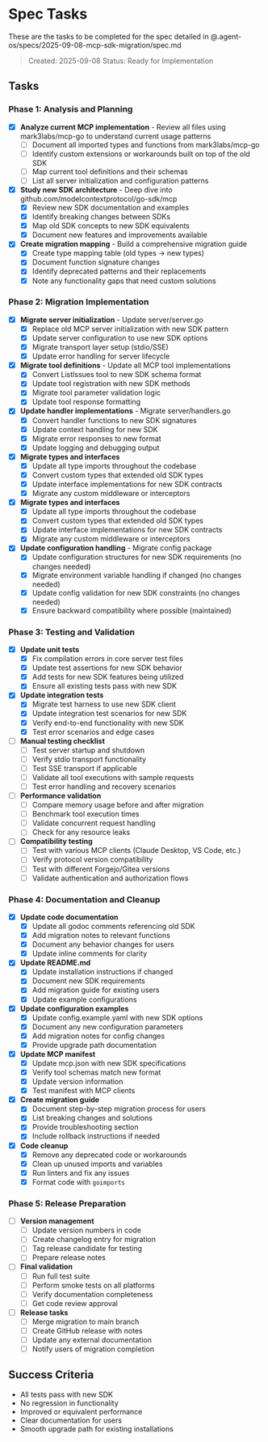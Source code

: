 # Spec Tasks

These are the tasks to be completed for the spec detailed in @.agent-os/specs/2025-09-08-mcp-sdk-migration/spec.md

> Created: 2025-09-08
> Status: Ready for Implementation

## Tasks

### Phase 1: Analysis and Planning

- [x] **Analyze current MCP implementation** - Review all files using mark3labs/mcp-go to understand current usage patterns
  - [ ] Document all imported types and functions from mark3labs/mcp-go
  - [ ] Identify custom extensions or workarounds built on top of the old SDK
  - [ ] Map current tool definitions and their schemas
  - [ ] List all server initialization and configuration patterns

- [x] **Study new SDK architecture** - Deep dive into github.com/modelcontextprotocol/go-sdk/mcp
   - [x] Review new SDK documentation and examples
   - [x] Identify breaking changes between SDKs
   - [x] Map old SDK concepts to new SDK equivalents
   - [x] Document new features and improvements available

- [x] **Create migration mapping** - Build a comprehensive migration guide
   - [x] Create type mapping table (old types → new types)
   - [x] Document function signature changes
   - [x] Identify deprecated patterns and their replacements
   - [x] Note any functionality gaps that need custom solutions

### Phase 2: Migration Implementation

- [x] **Migrate server initialization** - Update server/server.go
   - [x] Replace old MCP server initialization with new SDK pattern
   - [x] Update server configuration to use new SDK options
   - [x] Migrate transport layer setup (stdio/SSE)
   - [x] Update error handling for server lifecycle

- [x] **Migrate tool definitions** - Update all MCP tool implementations
   - [x] Convert ListIssues tool to new SDK schema format
   - [x] Update tool registration with new SDK methods
   - [x] Migrate tool parameter validation logic
   - [x] Update tool response formatting

- [x] **Update handler implementations** - Migrate server/handlers.go
   - [x] Convert handler functions to new SDK signatures
   - [x] Update context handling for new SDK
   - [x] Migrate error responses to new format
   - [x] Update logging and debugging output

- [x] **Migrate types and interfaces**
   - [x] Update all type imports throughout the codebase
   - [x] Convert custom types that extended old SDK types
   - [x] Update interface implementations for new SDK contracts
   - [x] Migrate any custom middleware or interceptors

 - [x] **Migrate types and interfaces**
    - [x] Update all type imports throughout the codebase
    - [x] Convert custom types that extended old SDK types
    - [x] Update interface implementations for new SDK contracts
    - [x] Migrate any custom middleware or interceptors

 - [x] **Update configuration handling** - Migrate config package
    - [x] Update configuration structures for new SDK requirements (no changes needed)
    - [x] Migrate environment variable handling if changed (no changes needed)
    - [x] Update config validation for new SDK constraints (no changes needed)
    - [x] Ensure backward compatibility where possible (maintained)

### Phase 3: Testing and Validation

 - [x] **Update unit tests**
    - [x] Fix compilation errors in core server test files
    - [x] Update test assertions for new SDK behavior
    - [x] Add tests for new SDK features being utilized
    - [x] Ensure all existing tests pass with new SDK

 - [x] **Update integration tests**
   - [x] Migrate test harness to use new SDK client
   - [x] Update integration test scenarios for new SDK
   - [x] Verify end-to-end functionality with new SDK
   - [x] Test error scenarios and edge cases

- [ ] **Manual testing checklist**
  - [ ] Test server startup and shutdown
  - [ ] Verify stdio transport functionality
  - [ ] Test SSE transport if applicable
  - [ ] Validate all tool executions with sample requests
  - [ ] Test error handling and recovery scenarios

- [ ] **Performance validation**
  - [ ] Compare memory usage before and after migration
  - [ ] Benchmark tool execution times
  - [ ] Validate concurrent request handling
  - [ ] Check for any resource leaks

- [ ] **Compatibility testing**
  - [ ] Test with various MCP clients (Claude Desktop, VS Code, etc.)
  - [ ] Verify protocol version compatibility
  - [ ] Test with different Forgejo/Gitea versions
  - [ ] Validate authentication and authorization flows

### Phase 4: Documentation and Cleanup

- [x] **Update code documentation**
   - [x] Update all godoc comments referencing old SDK
   - [x] Add migration notes to relevant functions
   - [x] Document any behavior changes for users
   - [x] Update inline comments for clarity

- [x] **Update README.md**
   - [x] Update installation instructions if changed
   - [x] Document new SDK requirements
   - [x] Add migration guide for existing users
   - [x] Update example configurations

- [x] **Update configuration examples**
   - [x] Update config.example.yaml with new SDK options
   - [x] Document any new configuration parameters
   - [x] Add migration notes for config changes
   - [x] Provide upgrade path documentation

- [x] **Update MCP manifest**
   - [x] Update mcp.json with new SDK specifications
   - [x] Verify tool schemas match new format
   - [x] Update version information
   - [x] Test manifest with MCP clients

- [x] **Create migration guide**
  - [x] Document step-by-step migration process for users
  - [x] List breaking changes and solutions
  - [x] Provide troubleshooting section
  - [x] Include rollback instructions if needed

- [x] **Code cleanup**
  - [x] Remove any deprecated code or workarounds
  - [x] Clean up unused imports and variables
  - [x] Run linters and fix any issues
  - [x] Format code with `goimports`

### Phase 5: Release Preparation

- [ ] **Version management**
  - [ ] Update version numbers in code
  - [ ] Create changelog entry for migration
  - [ ] Tag release candidate for testing
  - [ ] Prepare release notes

- [ ] **Final validation**
  - [ ] Run full test suite
  - [ ] Perform smoke tests on all platforms
  - [ ] Verify documentation completeness
  - [ ] Get code review approval

- [ ] **Release tasks**
  - [ ] Merge migration to main branch
  - [ ] Create GitHub release with notes
  - [ ] Update any external documentation
  - [ ] Notify users of migration completion

## Success Criteria

- All tests pass with new SDK
- No regression in functionality
- Improved or equivalent performance
- Clear documentation for users
- Smooth upgrade path for existing installations